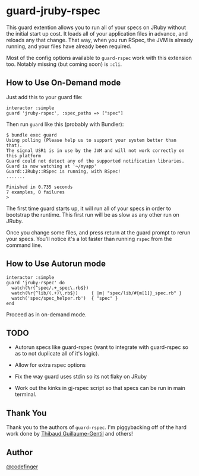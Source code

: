 # guard-jruby-rspec

This guard extention allows you to run all of your specs on JRuby without the initial start up cost.  It loads all of your application files in advance, and reloads any that change.  That way, when you run RSpec, the JVM is already running, and your files have already been required.

Most of the config options available to `guard-rspec` work with this extension too.  Notably missing (but coming soon) is `:cli`.

## How to Use On-Demand mode

Just add this to your guard file:

    interactor :simple
    guard 'jruby-rspec', :spec_paths => ["spec"]

Then run `guard` like this (probably with Bundler):

    $ bundle exec guard
    Using polling (Please help us to support your system better than that).
    The signal USR1 is in use by the JVM and will not work correctly on this platform
    Guard could not detect any of the supported notification libraries.
    Guard is now watching at '~/myapp'
    Guard::JRuby::RSpec is running, with RSpec!
    .......

    Finished in 0.735 seconds
    7 examples, 0 failures
    >

The first time guard starts up, it will run all of your specs in order to bootstrap the runtime.  This first run will be as slow as any other run on JRuby. 

Once you change some files, and press return at the guard prompt to rerun your specs. You'll notice it's a lot faster than running `rspec` from the command line. 

## How to Use Autorun mode

    interactor :simple
    guard 'jruby-rspec' do        
      watch(%r{^spec/.+_spec\.rb$})
      watch(%r{^lib/(.+)\.rb$})     { |m| "spec/lib/#{m[1]}_spec.rb" }
      watch('spec/spec_helper.rb')  { "spec" }
    end

Proceed as in on-demand mode.

## TODO

+  Autorun specs like guard-rspec (want to integrate with guard-rspec so as to not duplicate all of it's logic).

+  Allow for extra rspec options

+  Fix the way guard uses stdin so its not flaky on JRuby

+  Work out the kinks in gj-rspec script so that specs can be run in main terminal.

## Thank You

Thank you to the authors of `guard-rspec`.  I'm piggybacking off of the hard work done by [Thibaud Guillaume-Gentil](https://github.com/thibaudgg) and others!

## Author

[@codefinger](http://twitter.com/#!/codefinger)